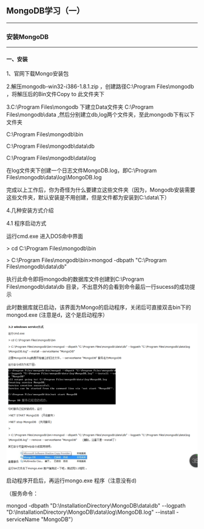 ## MongoDB学习（一）

---

### 安装MongoDB

---



#### 一、安装

1、官网下载Mongo安装包

2.解压mongodb-win32-i386-1.8.1.zip ，创建路径C:\Program Files\mongodb ，将解压后的Bin文件Copy to 此文件夹下

3.C:\Program Files\mongodb 下建立Data文件夹 C:\Program Files\mongodb\data ,然后分别建立db,log两个文件夹，至此mongodb下有以下文件夹

C:\Program Files\mongodb\bin

C:\Program Files\mongodb\data\db

C:\Program Files\mongodb\data\log

在log文件夹下创建一个日志文件MongoDB.log，即C:\Program Files\mongodb\data\log\MongoDB.log

完成以上工作后，你为奇怪为什么要建立这些文件夹（因为，Mongodb安装需要这些文件夹，默认安装是不用创建，但是文件都为安装到C:\data\下）

 

4.几种安装方式介绍

4.1 程序启动方式

  运行cmd.exe 进入DOS命中界面

\> cd C:\Program Files\mongodb\bin

\> C:\Program Files\mongodb\bin>mongod -dbpath "C:\Program Files\mongodb\data\db"

执行此命令即将mongodb的数据库文件创建到C:\Program Files\mongodb\data\db 目录，不出意外的会看到命令最后一行sucess的成功提示

此时数据库就已启动，该界面为Mongo的启动程序，关闭后可直接双击bin下的mongod.exe (注意是d，这个是启动程序）

![image-20210917093628680](image/MongoDB学习一/image-20210917093628680.png)



启动程序开启后，再运行mongo.exe 程序（注意没有d)

（服务命令：

mongod -dbpath "D:\InstallationDirectory\MongoDB\data\db" --logpath "D:\InstallationDirectory\MongoDB\data\log\MongoDB.log" --install -serviceName "MongoDB"）